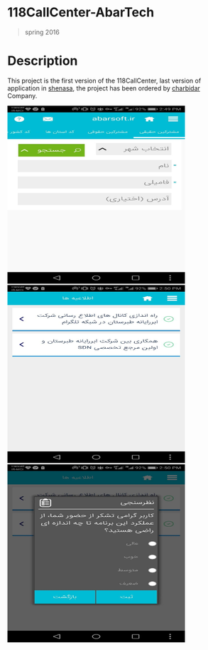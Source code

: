 # 118CallCenter-AbarTech
>spring 2016
# Description
This project is the first version of the 118CallCenter, last version of application in [shenasa](https://cafebazaar.ir/app/abartech.mobile.callcenter118), the project has been ordered by [charbidar](https://charbidar.com/software/) Company.

<img src="https://github.com/JaberBabaki/118CallCenter-AbarTech/blob/master/res/pic/1.jpg" width="400" height="400" />
<img src="https://github.com/JaberBabaki/118CallCenter-AbarTech/blob/master/res/pic/2.jpg" width="400" height="400" />
<img src="https://github.com/JaberBabaki/118CallCenter-AbarTech/blob/master/res/pic/3.jpg" width="400" height="400" />
